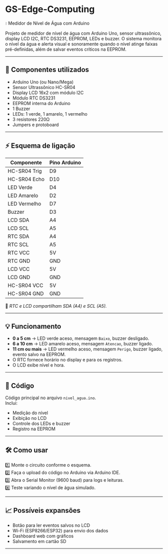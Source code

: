# GS-Edge-Computing
💧 Medidor de Nível de Água com Arduino

Projeto de medidor de nível de água com Arduino Uno, sensor ultrassônico, display LCD I2C, RTC DS3231, EEPROM, LEDs e buzzer. O sistema monitora o nível da água e alerta visual e sonoramente quando o nível atinge faixas pré-definidas, além de salvar eventos críticos na EEPROM.

---

## 🚀 Componentes utilizados
- Arduino Uno (ou Nano/Mega)
- Sensor Ultrassônico HC-SR04
- Display LCD 16x2 com módulo I2C
- Módulo RTC DS3231
- EEPROM interna do Arduino
- 1 Buzzer
- LEDs: 1 verde, 1 amarelo, 1 vermelho
- 3 resistores 220Ω
- Jumpers e protoboard

---

## ⚡ Esquema de ligação

| Componente | Pino Arduino |
|------------|--------------|
| HC-SR04 Trig | D9 |
| HC-SR04 Echo | D10 |
| LED Verde | D4 |
| LED Amarelo | D2 |
| LED Vermelho | D7 |
| Buzzer | D3 |
| LCD SDA | A4 |
| LCD SCL | A5 |
| RTC SDA | A4 |
| RTC SCL | A5 |
| RTC VCC | 5V |
| RTC GND | GND |
| LCD VCC | 5V |
| LCD GND | GND |
| HC-SR04 VCC | 5V |
| HC-SR04 GND | GND |

📌 *RTC e LCD compartilham SDA (A4) e SCL (A5).*

---

## 💡 Funcionamento
- **0 a 5 cm** → LED verde aceso, mensagem `Baixo`, buzzer desligado.
- **6 a 10 cm** → LED amarelo aceso, mensagem `Atencao`, buzzer ligado.
- **11 cm ou mais** → LED vermelho aceso, mensagem `Perigo`, buzzer ligado, evento salvo na EEPROM.
- O RTC fornece horário no display e para os registros.
- O LCD exibe nível e hora.

---

## 📝 Código
Código principal no arquivo `nivel_agua.ino`.  
Inclui:
- Medição do nível
- Exibição no LCD
- Controle dos LEDs e buzzer
- Registro na EEPROM

---

## 🛠 Como usar
1️⃣ Monte o circuito conforme o esquema.  
2️⃣ Faça o upload do código no Arduino via Arduino IDE.  
3️⃣ Abra o Serial Monitor (9600 baud) para logs e leituras.  
4️⃣ Teste variando o nível de água simulado.

---

## 📈 Possíveis expansões
- Botão para ler eventos salvos no LCD
- Wi-Fi (ESP8266/ESP32) para envio dos dados
- Dashboard web com gráficos
- Salvamento em cartão SD

---
